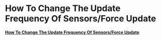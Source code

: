 # How To Change The Update Frequency Of Sensors/Force Update

#### [How To Change The Update Frequency Of Sensors/Force Update](https://wiki.apolloautomation.cloud/books/general/page/how-to-change-the-update-frequency-of-sensors)  